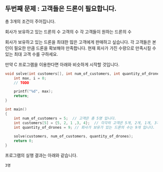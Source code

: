 ## 두번째 문제 : 고객들은 드론이 필요합니다.

총 3개의 조건이 주어집니다.

회사가 보유하고 있는 드론의 수
고객의 수
각 고객들이 원하는 드론의 수

회사가 보유하고 있는 드론을 최대한 많은 고객에게 판매하고 싶습니다.
각 고객들은 본인이 필요한 만큼 드론을 확보해야 만족합니다.
현재 회사가 가진 수량으로 만족시킬 수 있는 최대 고객 수를 구하세요.

만약 C 프로그램을 이용한다면 아래와 비슷하게 시작할 것입니다.

```c
void solve(int customers[], int num_of_customers, int quantity_of_drones) {
    int max, i = 0;
    // TODO

    printf("%d", max);
    return;
}

int main()
{
    int num_of_customers = 5;  // 고객은 총 5명 입니다.
    int customers[5] = {5, 2, 1 ,3, 4};  // 각각의 고객은 5개, 2개, 1개, 3개, 4개의 드론이 필요합니다.
    int quantity_of_drones = 9; // 회사가 보유가 있는 드론의 수는 9개 입니다.
    
    solve(customers, num_of_customers, quantity_of_drones);
    return 0;
}
```

프로그램의 실행 결과는 아래와 같습니다.

```
3명
```
